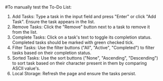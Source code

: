 #To manually test the To-Do List:

1) Add Tasks: Type a task in the input field and press "Enter" or click "Add Task". Ensure the task appears in the list.
2) Remove Tasks: Click the "Remove" button next to a task to remove it from the list.
3) Complete Tasks: Click on a task's text to toggle its completion status. Completed tasks should be marked with green checked tick.
4) Filter Tasks: Use the filter buttons ("All", "Active", "Completed") to filter tasks based on their completion status.
5) Sorted Tasks: Use the sort buttons ("None", "Ascending", "Descending") to sort task based on their character present in them by comparing ASCII value's.
6) Local Storage: Refresh the page and ensure the tasks persist.
